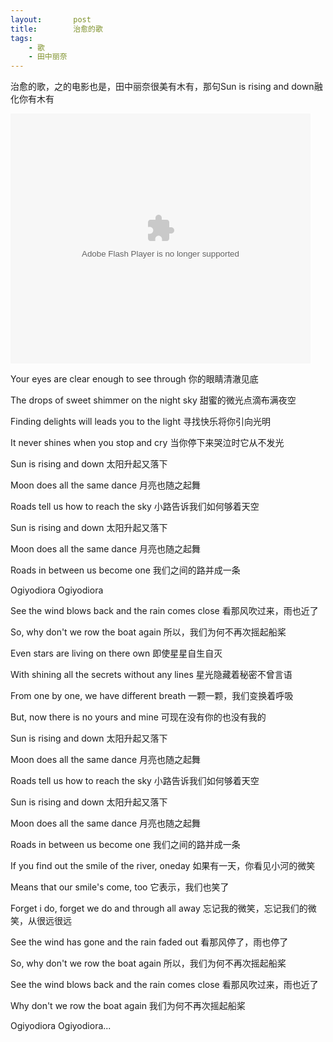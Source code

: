 ```yaml
---
layout:       post
title:        治愈的歌
tags:
    - 歌
    - 田中丽奈
---
```


治愈的歌，之的电影也是，田中丽奈很美有木有，那句Sun is rising and down融化你有木有
<p></p>
<embed src="http://www.tudou.com/v/VCKcFVooDm8/&resourceId=0_05_05_99&bid=05/v.swf" type="application/x-shockwave-flash" allowscriptaccess="always" allowfullscreen="true" wmode="opaque" width="480" height="400"></embed>
<p></p>
Your eyes are clear enough to see through 你的眼睛清澈见底

The drops of sweet shimmer on the night sky 甜蜜的微光点滴布满夜空

Finding delights will leads you to the light 寻找快乐将你引向光明

It never shines when you stop and cry 当你停下来哭泣时它从不发光

Sun is rising and down 太阳升起又落下

Moon does all the same dance 月亮也随之起舞

Roads tell us how to reach the sky 小路告诉我们如何够着天空

Sun is rising and down 太阳升起又落下

Moon does all the same dance 月亮也随之起舞

Roads in between us become one 我们之间的路并成一条

Ogiyodiora Ogiyodiora

See the wind blows back and the rain comes close 看那风吹过来，雨也近了

So, why don't we row the boat again 所以，我们为何不再次摇起船桨

Even stars are living on there own 即使星星自生自灭

With shining all the secrets without any lines 星光隐藏着秘密不曾言语

From one by one, we have different breath 一颗一颗，我们变换着呼吸

But, now there is no yours and mine 可现在没有你的也没有我的

Sun is rising and down 太阳升起又落下

Moon does all the same dance 月亮也随之起舞

Roads tell us how to reach the sky 小路告诉我们如何够着天空

Sun is rising and down 太阳升起又落下

Moon does all the same dance 月亮也随之起舞

Roads in between us become one 我们之间的路并成一条

If you find out the smile of the river, oneday 如果有一天，你看见小河的微笑

Means that our smile's come, too 它表示，我们也笑了

Forget i do, forget we do and through all away 忘记我的微笑，忘记我们的微笑，从很远很远

See the wind has gone and the rain faded out 看那风停了，雨也停了

So, why don't we row the boat again 所以，我们为何不再次摇起船桨

See the wind blows back and the rain comes close 看那风吹过来，雨也近了

Why don't we row the boat again 我们为何不再次摇起船桨

Ogiyodiora Ogiyodiora...

